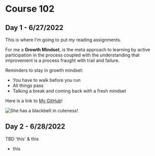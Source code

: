 # Course 102
## Day 1 - 6/27/2022

This is where I'm going to put *my* reading assignments.

For me a **Growth Mindset**, is the meta approach to learning by active participation in the process coupled with the understanding that improvement is a process fraught with trail and failure. 

Reminders to stay in growth mindset:
- You have to walk before you run
- All things pass
- Talking a break and coming back with a fresh mindset

Here is a link to [My GitHub](https://github.com/BrianSward)!

![She has a blackbelt in cuteness!](https://github.com/BrianSward/reading-notes/blob/main/PXL_20220609_153110554.PORTRAIT.jpg?raw=true "This is Chickpea")

## Day 2 - 6/28/2022

TBD
'this'
& this
* this
